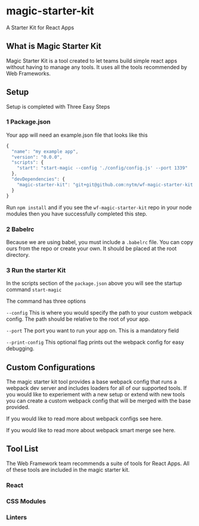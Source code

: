 # magic-starter-kit
A Starter Kit for React Apps

## What is Magic Starter Kit
Magic Starter Kit is a tool created to let teams build simple react apps without having to manage any tools. It uses all the tools recommended by Web Frameworks.

## Setup

Setup is completed with Three Easy Steps

### 1 Package.json

Your app will need an example.json file that looks like this

```javascript
{
  "name": "my example app",
  "version": "0.0.0",
  "scripts": {
    "start": "start-magic --config './config/config.js' --port 1339"
  },
  "devDependencies": {
    "magic-starter-kit": "git+git@github.com:nytm/wf-magic-starter-kit.git"
  }
}
```
Run `npm install` and if you see the `wf-magic-starter-kit` repo in your node modules then you have successfully completed this step.

### 2 Babelrc
Because we are using babel, you must include a `.babelrc` file. You can copy ours from the repo or create your own. It should be placed at the root directory.

###  3 Run the starter Kit
In the scripts section of the `package.json` above you will see the startup command `start-magic`

The command has three options

`--config` This is where you would specify the path to your custom webpack config. The path should be relative to the root of your app.

`--port` The port you want to run your app on. This is a mandatory field

`--print-config` This optional flag prints out the webpack config for easy debugging.

## Custom Configurations

The magic starter kit tool provides a base webpack config that runs a webpack dev server and includes loaders for all of our supported tools. If you would like to experiement with a new setup or extend with new tools you can create a custom webpack config that will be merged with the base provided.

If you would like to read more about webpack configs see here.

If you would like to read more about webpack smart merge see here.

## Tool List

The Web Framework team recommends a suite of tools for React Apps. All of these tools are included in the magic starter kit.


### React

### CSS Modules

### Linters
